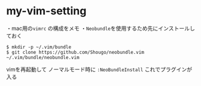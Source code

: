 # my-vim-setting

・mac用の`vimrc` の構成をメモ
・`Neobundle`を使用するため先にインストールしておく
```
$ mkdir -p ~/.vim/bundle
$ git clone https://github.com/Shougo/neobundle.vim ~/.vim/bundle/neobundle.vim
```

vimを再起動して ノーマルモード時に
`:NeoBundleInstall`
これでプラグインが入る
